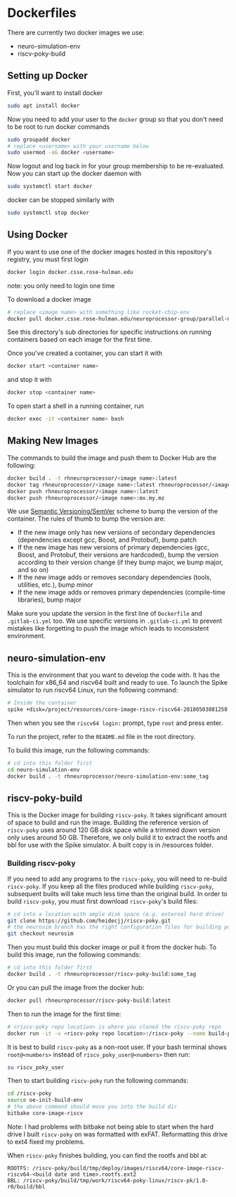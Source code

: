 Dockerfiles
=========

There are currently two docker images we use:
* neuro-simulation-env
* riscv-poky-build

## Setting up Docker
First, you'll want to install docker
```bash
sudo apt install docker
```
Now you need to add your user to the `docker` group so that you don't need to be root to run docker commands
```bash
sudo groupadd docker
# replace <username> with your username below
sudo usermod -aG docker <username>
```
Now logout and log back in for your group membership to be re-evaluated. Now you can start up the docker daemon with
```bash
sudo systemctl start docker
```
docker can be stopped similarly with
```bash
sudo systemctl stop docker
```

## Using Docker
If you want to use one of the docker images hosted in this repository's registry, you must first login
```bash
docker login docker.csse.rose-hulman.edu
```
note: you only need to login one time

To download a docker image
```bash
# replace <image name> with something like rocket-chip-env
docker pull docker.csse.rose-hulman.edu/neuroprocessor-group/parallel-neuro-simulation/<image name>:latest
```
See this directory's sub directories for specific instructions on running containers based on each image for the first time.

Once you've created a container, you can start it with
```bash
docker start <container name>
```
and stop it with
```bash
docker stop <container name>
```

To open start a shell in a running container, run
```bash
docker exec -it <container name> bash
```

## Making New Images

The commands to build the image and push them to Docker Hub are the following:

```bash
docker build . -t rhneuroprocessor/<image name>:latest
docker tag rhneuroprocessor/<image name>:latest rhneuroprocessor/<image name>:mx.my.mz # mx.my.mz is your new version number
docker push rhneuroprocessor/<image name>:latest
docker push rhneuroprocessor/<image name>:mx.my.mz
```

We use [Semantic Versioning/SemVer](https://semver.org/) scheme to bump the version of the container.
The rules of thumb to bump the version are:
  - If the new image only has new versions of secondary dependencies (dependencies except gcc, Boost, and Protobuf), bump patch
  - If the new image has new versions of primary dependencies (gcc, Boost, and Protobuf, their versions are hardcoded), bump the version according to their version change (if they bump major, we bump major, and so on)
  - If the new image adds or removes secondary dependencies (tools, utilities, etc.), bump minor
  - If the new image adds or removes primary dependencies (compile-time libraries), bump major
  
Make sure you update the version in the first line of `Dockerfile` and `.gitlab-ci.yml` too.
We use specific versions in `.gitlab-ci.yml` to prevent mistakes like forgetting to push the image which leads to inconsistent environment.

## neuro-simulation-env
This is the environment that you want to develop the code with.
It has the toolchain for x86_64 and riscv64 built and ready to use.
To launch the Spike simulator to run riscv64 Linux, run the following command:
```bash
# Inside the container
spike +disk=/project/resources/core-image-riscv-riscv64-20180503081258.rootfs.ext2 /project/resources/bbl
```
Then when you see the `riscv64 login:` prompt, type `root` and press enter.

To run the project, refer to the `README.md` file in the root directory.

To build this image, run the following commands:
```bash
# cd into this folder first
cd neuro-simulation-env
docker build . -t rhneuroprocessor/neuro-simulation-env:some_tag
```

## riscv-poky-build
This is the Docker image for building `riscv-poky`.
It takes significant amount of space to build and run the image. Building the
reference version of `riscv-poky` uses around 120 GB disk space while a trimmed
down version only uses around 50 GB. Therefore, we only build it
to extract the rootfs and bbl for use with the Spike simulator.
A built copy is in /resources folder. 

### Building riscv-poky
If you need to add any programs to the `riscv-poky`, you will need to re-build
`riscv-poky`. If you keep all the files produced while building `riscv-poky`,
subsequent builts will take much less time than the original build. In order
to build `riscv-poky`, you must first download `riscv-poky`'s build files:
```bash
# cd into a location with ample disk space (e.g. external hard drive)
git clone https://github.com/heidecjj/riscv-poky.git
# the neurosim branch has the right configuration files for building poky for this project
git checkout neurosim
```
Then you must build this docker image or pull it from
the docker hub.
To build this image, run the following commands:
```bash
# cd into this folder first
docker build . -t rhneuroprocessor/riscv-poky-build:some_tag
```
Or you can pull the image from the docker hub:
```bash
docker pull rhneuroprocessor/riscv-poky-build:latest
```
Then to run the image for the first time:
```bash
# <riscv-poky repo location> is where you cloned the riscv-poky repo
docker run -it -v <riscv-poky repo location>:/riscv-poky --name build-poky rhneuroprocessor/riscv-poky-build:latest bash
```
It is best to build `riscv-poky` as a non-root user. If your bash terminal shows `root@<numbers>` instead of `riscv_poky_user@<numbers>` then run:
```bash
su riscv_poky_user
```
Then to start building `riscv-poky` run the following commands:
```bash
cd /riscv-poky
source oe-init-build-env
# the above command should move you into the build dir
bitbake core-image-riscv
```
Note: I had problems with bitbake not being able to start when the hard drive I built
`riscv-poky` on was formatted with exFAT. Reformatting this drive to ext4 fixed my problems.

When `riscv-poky` finishes building, you can find the rootfs and bbl at:
```
ROOTFS: /riscv-poky/build/tmp/deploy/images/riscv64/core-image-riscv-riscv64-<build date and time>.rootfs.ext2
BBL: /riscv-poky/build/tmp/work/riscv64-poky-linux/riscv-pk/1.0-r0/build/bbl
```